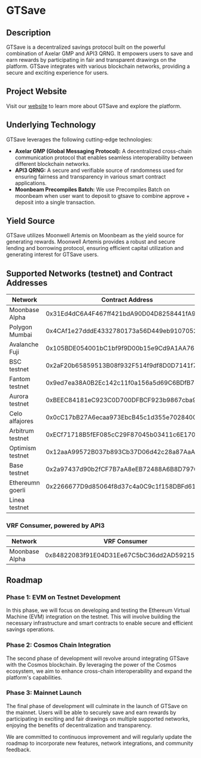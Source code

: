 # GTSave

## Description
GTSave is a decentralized savings protocol built on the powerful combination of Axelar GMP and API3 QRNG. It empowers users to save and earn rewards by participating in fair and transparent drawings on the platform. GTSave integrates with various blockchain networks, providing a secure and exciting experience for users.

## Project Website
Visit our [website](https://gtsave.web.app) to learn more about GTSave and explore the platform.

## Underlying Technology
GTSave leverages the following cutting-edge technologies:

- **Axelar GMP (Global Messaging Protocol):** A decentralized cross-chain communication protocol that enables seamless interoperability between different blockchain networks.
- **API3 QRNG:** A secure and verifiable source of randomness used for ensuring fairness and transparency in various smart contract applications.
- **Moonbeam Precompiles Batch:** We use Precompiles Batch on moonbeam when user want to deposit to gtsave to combine approve + deposit into a single transaction.

## Yield Source
GTSave utilizes Moonwell Artemis on Moonbeam as the yield source for generating rewards. Moonwell Artemis provides a robust and secure lending and borrowing protocol, ensuring efficient capital utilization and generating interest for GTSave users.

## Supported Networks (testnet) and Contract Addresses

| Network            | Contract Address                                    | (a)USDC                                        |
|--------------------|-----------------------------------------------------|---------------------------------------------|
| Moonbase Alpha     | 0x31Ed4dC6A4F467ff421bdA90D04D8258441fA9A5          | 0x3799D95Ee109129951c6b31535b2B5AA6dbF108c  |
| Polygon Mumbai     | 0x4CAf1e27dddE4332780173a56D449eb91070529a          | 0x2c852e740B62308c46DD29B982FBb650D063Bd07  |
| Avalanche Fuji     | 0x105BDE054001bC1bf9f9D00b15e9Cd9A1AA765D8          | 0x57F1c63497AEe0bE305B8852b354CEc793da43bB  |
| BSC testnet        | 0x2aF20b65859513B08f932F514f9df8D0D7141f7E          | 0xc2fA98faB811B785b81c64Ac875b31CC9E40F9D2  |
| Fantom testnet     | 0x9ed7ea38A0B2Ec142c11f0a156a5d69C6BDfB7ec          | 0x75Cc4fDf1ee3E781C1A3Ee9151D5c6Ce34Cf5C61  |
| Aurora testnet     | 0xBEEC84181eC923C0D700DFBCF923b9867cba98D0          | 0xFfB4749710EC6286b3A0dC2F24165DA622dA2ff5  |
| Celo alfajores     | 0x0cC17bB27A6ecaa973EbcB45c1d355e70284008a          | 0x254d06f33bDc5b8ee05b2ea472107E300226659A  |
| Arbitrum testnet   | 0xECf71718B5fEF085cC29F87045b03411c6E1707C          | 0x254d06f33bDc5b8ee05b2ea472107E300226659A  |
| Optimism testnet   | 0x12aaA99572B037b893Cb37D06d42c28a87AaAC37          | 0x254d06f33bDc5b8ee05b2ea472107E300226659A  |
| Base testnet       | 0x2a97437d90b2fCF7B7aA8eEB72488A6B8D79703A          | 0x254d06f33bDc5b8ee05b2ea472107E300226659A  |
| Ethereumn goerli   | 0x2266677D9d85064f8d37c4a0C9c1f158DBFd611e          | 0x254d06f33bDc5b8ee05b2ea472107E300226659A  |
| Linea testnet      | 

### VRF Consumer, powered by API3

| Network            | VRF Consumer                                |
|--------------------|---------------------------------------------|
| Moonbase Alpha     | 0x84822083f91E04D31Ee67C5bC36dd2AD59215Aa7  |

## Roadmap

### Phase 1: EVM on Testnet Development
In this phase, we will focus on developing and testing the Ethereum Virtual Machine (EVM) integration on the testnet. This will involve building the necessary infrastructure and smart contracts to enable secure and efficient savings operations.

### Phase 2: Cosmos Chain Integration
The second phase of development will revolve around integrating GTSave with the Cosmos blockchain. By leveraging the power of the Cosmos ecosystem, we aim to enhance cross-chain interoperability and expand the platform's capabilities.

### Phase 3: Mainnet Launch
The final phase of development will culminate in the launch of GTSave on the mainnet. Users will be able to securely save and earn rewards by participating in exciting and fair drawings on multiple supported networks, enjoying the benefits of decentralization and transparency.

We are committed to continuous improvement and will regularly update the roadmap to incorporate new features, network integrations, and community feedback.
